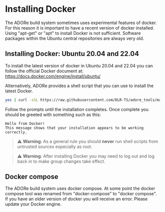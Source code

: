# Installing Docker 

The ADORe build system sometimes uses experimental features of docker. 
For this reason it is important to have a recent version of docker installed. 
Using "apt-get" or "apt" to install Docker is not sufficient. Software packages
within the Ubuntu central repositories are always very old.

## Installing Docker: Ubuntu 20.04 and 22.04
To install the latest version of docker in Ubuntu 20.04 and 22.04 you can follow
the official Docker document at: https://docs.docker.com/engine/install/ubuntu/

Alternatively, ADORe provides a shell script that you can use to install the latest Docker. 
```bash
yes | curl -sSL https://raw.githubusercontent.com/DLR-TS/adore_tools/master/tools/install_docker.sh | bash -
```
Follow the prompts until the installation completes. Once complete you should be greeted with something such as this:
```text
Hello from Docker!
This message shows that your installation appears to be working correctly.
```
> :warning: **Warning**: As a general rule you should **never** run shell scripts from untrusted sources especially as root. 

> :warning: **Warning**: After installing Docker you may need to log out and log back in to make group changes take effect. 


## Docker compose
The ADORe build system uses docker compose. At some point the docker compose
tool was renamed from "docker-compose" to "docker compose". If you have an older
version of docker you will receive an error. Please update your Docker engine.

